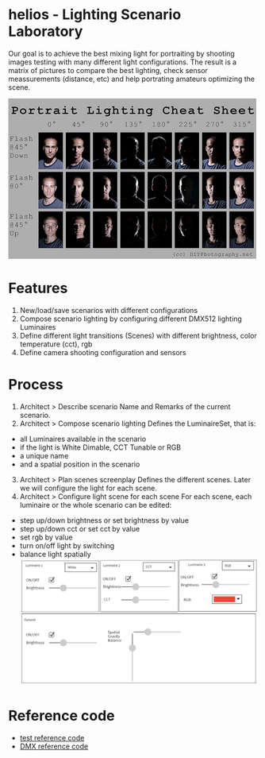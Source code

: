 # helios - Lighting Scenario Laboratory 
Our goal is to achieve the best mixing light for portraiting by shooting images testing with many different light configurations.
The result is a matrix of pictures to compare the best lighting,  check sensor meassurements (distance, etc) and help portrating amateurs optimizing the scene.

![Matrix portrait](imgs/portrait_matrix.jpg)

# Features
1. New/load/save scenarios with different configurations 
2. Compose scenario lighting by configuring different DMX512 lighting Luminaires 
3. Define different light transitions (Scenes) with different brightness, color temperature (cct), rgb 
4. Define camera shooting configuration and sensors

# Process 
1. Architect > Describe scenario
Name and Remarks of the current scenario. 
2. Architect > Compose scenario lighting
Defines the LuminaireSet, that is:
* all Luminaires available in the scenario
* if the light is White Dimable, CCT Tunable or RGB
* a unique name
* and a spatial position in the scenario
3. Architect > Plan scenes screenplay
Defines the different scenes. Later we will configure the light for each scene.
4.  Architect > Configure light scene for each scene
For each scene, each luminaire or the whole scenario can be edited: 
* step up/down brightness or set brightness by value
* step up/down cct or set cct by value
* set rgb by value
* turn on/off light by switching
* balance light spatially
![Matrix portrait](imgs/LightComposer.png)



# Reference code
* [test reference code](https://github.com/arocavanaclocha/helios/blob/main/test.py)
* [DMX reference code](https://github.com/MattIPv4/PyDMXControl/tree/master/tests)
